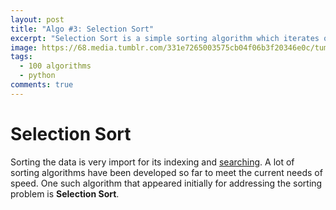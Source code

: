 ```yaml
---
layout: post
title: "Algo #3: Selection Sort"
excerpt: "Selection Sort is a simple sorting algorithm which iterates over a subset of list."
image: https://68.media.tumblr.com/331e7265003575cb04f06b3f20346e0c/tumblr_oj7gjfhBsr1w0dccho1_500.gif
tags: 
  - 100 algorithms
  - python
comments: true
---
```


# Selection Sort
Sorting the data is very import for its indexing and [searching](/2017-09-01-binary-search-insertion-sort/ "As discussed in previous post"). A lot of sorting algorithms have been developed so far to meet the current needs of speed. One such algorithm that appeared initially for addressing the sorting problem is **Selection Sort**.